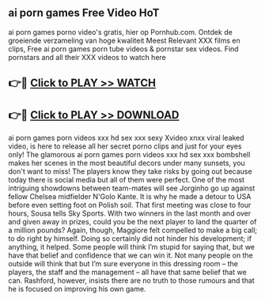 ## ai porn games Free Video HoT 

ai porn games porno video's gratis, hier op Pornhub.com. Ontdek de groeiende verzameling van hoge kwaliteit Meest Relevant XXX films en clips,
Free ai porn games porn tube videos & pornstar sex videos. Find pornstars and all their XXX videos to watch here


## 👉🔴 [Click to PLAY >> WATCH](http://us.freeplayer.one?title=ai_porn_games&ref=16D)

## 👉🔴 [Click to PLAY >> DOWNLOAD](http://us.freeplayer.one?title=ai_porn_games&ref=16D)


ai porn games porn videos xxx hd sex xxx sexy Xvideo xnxx viral leaked video, is here to release all her secret porno clips and just for your eyes only! The glamorous ai porn games porn videos xxx hd sex xxx bombshell makes her scenes in the most beautiful decors under many sunsets, you don't want to miss! The players know they take risks by going out because today there is social media but all of them were perfect. One of the most intriguing showdowns between team-mates will see Jorginho go up against fellow Chelsea midfielder N'Golo Kante. It is why he made a detour to USA before even setting foot on Polish soil. That first meeting was close to four hours, Sousa tells Sky Sports. With two winners in the last month and over and given away in prizes, could you be the next player to land the quarter of a million pounds? Again, though, Maggiore felt compelled to make a big call; to do right by himself. Doing so certainly did not hinder his development; if anything, it helped. Some people will think I’m stupid for saying that, but we have that belief and confidence that we can win it. Not many people on the outside will think that but I’m sure everyone in this dressing room – the players, the staff and the management – all have that same belief that we can. Rashford, however, insists there are no truth to those rumours and that he is focused on improving his own game.